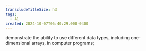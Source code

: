 ```yaml
---
transcludeTitleSize: h3
tags:
  - A1
created: 2024-10-07T06:40:29.000-0400
---
```

demonstrate the ability to use different data types, including one-dimensional arrays, in computer programs;